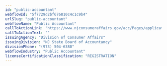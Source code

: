 ```yaml
---
id: "public-accountant"
webflowId: "5f7729d2bf676810c4c1c9b4"
urlSlug: "public-accountant"
webflowName: "Public Accountant"
callToActionLink: "https://www.njconsumeraffairs.gov/acc/Pages/applications3.aspx"
callToActionText: ""
issuingAgency: "Division of Consumer Affairs"
issuingDivision: "NJ State Board of Accountancy"
divisionPhone: "(973) 504-6380"
webflowIndustry: "Public Accountant"
licenseCertificationClassification: "REGISTRATION"
---
```

